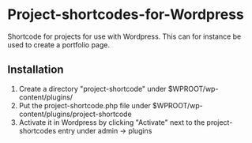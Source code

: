 Project-shortcodes-for-Wordpress
================================

Shortcode for projects for use with Wordpress. This can for instance be used to create a portfolio page.

Installation
---
1. Create a directory "project-shortcode" under $WPROOT/wp-content/plugins/
2. Put the project-shortcode.php file under $WPROOT/wp-content/plugins/project-shortcode
3. Activate it in Wordpress by clicking "Activate" next to the project-shortcodes entry under admin -> plugins